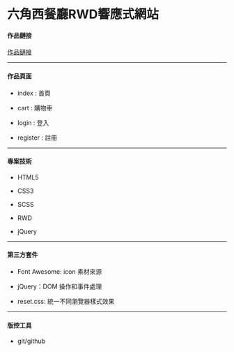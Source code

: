 # 六角西餐廳RWD響應式網站

#### 作品鏈接
[作品鏈接](https://samueltan1215.github.io/project-HexRWD/index.html "作品鏈接")

------------
#### 作品頁面
- index : 首頁

- cart : 購物車

- login : 登入

- register : 註冊

------------

#### 專案技術
- HTML5

- CSS3

- SCSS

- RWD

- jQuery
------------

#### 第三方套件

- Font Awesome: icon 素材來源

- jQuery：DOM 操作和事件處理

- reset.css: 統一不同瀏覽器樣式效果

------------

#### 版控工具
- git/github
